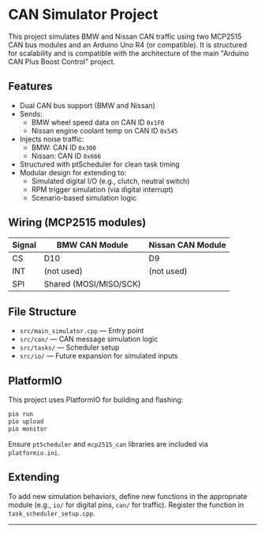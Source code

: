 # CAN Simulator Project

This project simulates BMW and Nissan CAN traffic using two MCP2515 CAN bus modules and an Arduino Uno R4 (or compatible). It is structured for scalability and is compatible with the architecture of the main "Arduino CAN Plus Boost Control" project.

## Features

- Dual CAN bus support (BMW and Nissan)
- Sends:
  - BMW wheel speed data on CAN ID `0x1F0`
  - Nissan engine coolant temp on CAN ID `0x545`
- Injects noise traffic:
  - BMW: CAN ID `0x300`
  - Nissan: CAN ID `0x666`
- Structured with ptScheduler for clean task timing
- Modular design for extending to:
  - Simulated digital I/O (e.g., clutch, neutral switch)
  - RPM trigger simulation (via digital interrupt)
  - Scenario-based simulation logic

## Wiring (MCP2515 modules)

| Signal | BMW CAN Module | Nissan CAN Module |
|--------|----------------|-------------------|
| CS     | D10            | D9                |
| INT    | (not used)     | (not used)        |
| SPI    | Shared (MOSI/MISO/SCK)

## File Structure

- `src/main_simulator.cpp` — Entry point
- `src/can/` — CAN message simulation logic
- `src/tasks/` — Scheduler setup
- `src/io/` — Future expansion for simulated inputs

## PlatformIO

This project uses PlatformIO for building and flashing:
```bash
pio run
pio upload
pio monitor
```

Ensure `ptScheduler` and `mcp2515_can` libraries are included via `platformio.ini`.

## Extending

To add new simulation behaviors, define new functions in the appropriate module (e.g., `io/` for digital pins, `can/` for traffic). Register the function in `task_scheduler_setup.cpp`.

---